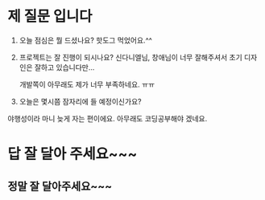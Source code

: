 # 제 질문 입니다
1. 오늘 점심은 뭘 드셨나요?
    핫도그 먹었어요.^^


2. 프로젝트는 잘 진행이 되시나요?
    신다니엘님, 창애님이 너무 잘해주셔서 초기 디자인은 잘하고 있습니다만...
    
    개발쪽이 아무래도 제가 너무 부족하네요. ㅠㅠ
   
3. 오늘은 몇시쯤 잠자리에 들 예정이신가요?

야행성이라 마니 늦게 자는 편이에요. 
아무래도 코딩공부해야 겠네요.
  

# 답 잘 달아 주세요~~~
## 정말 잘 달아주세요~~~
